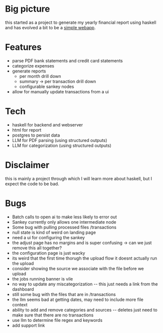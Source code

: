 # Big picture

this started as a project to generate my yearly financial report using haskell
and has evolved a bit to be a [simple webapp](https://myfinancereport.com/).

# Features

- parse PDF bank statements and credit card statements
- categorize expenses
- generate reports
  - per month drill down
  - summary -> per transaction drill down
  - configurable sankey nodes
- allow for manually update transactions from a ui

# Tech

- haskell for backend and webserver
- html for report
- postgres to persist data
- LLM for PDF parsing (using structured outputs)
- LLM for categorization (using structured outputs)

# Disclaimer

this is mainly a project through which I will learn more about haskell, but I expect the code to be bad.

# Bugs

- Batch calls to open ai to make less likely to error out
- Sankey currently only allows one intermediate node
- Some bug with pulling processed files /transactions
- null state is kind of weird on landing page
- need a ui for configuring the sankey
- the adjust page has no margins and is super confusing
  -> can we just remove this all together?
- the configuration page is just wacky
- its weird that the first time thorugh the upload flow it doesnt actually run the upload
- consider showing the source we associate with the file before we upload
- the jobs running banner is vile
- no way to update any miscategorization
  -- this just needs a link from the dashboard
- still some bug with the files that are in /transactions
- the llm seems bad at getting dates, may need to include more file context
- ability to add and remove categories and sources
  -- deletes just need to make sure that there are no transactions
- use llm to determine file regex and keywords
- add support link

